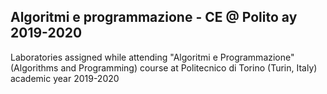 ## Algoritmi e programmazione - CE @ Polito ay 2019-2020
Laboratories assigned while attending "Algoritmi e Programmazione" (Algorithms and Programming) course at Politecnico di Torino (Turin, Italy) academic year 2019-2020
